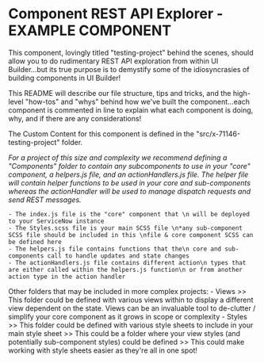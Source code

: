 Component REST API Explorer - EXAMPLE COMPONENT 
===============================================
This component, lovingly titled "testing-project" behind the scenes, should allow you to do rudimentary REST API exploration from within UI Builder...but its true purpose is to demystify some of the idiosyncrasies of building components in UI Builder! 

This README will describe our file structure, tips and tricks, and the high-level "how-tos" and "whys" behind how we've built the component...each component is commented in line to explain what each component is doing, why, and if there are any considerations!

The Custom Content for this component is defined in the "src/x-71146-testing-project" folder.

*For a project of this size and complexity we recommend defining a "Components" folder to contain any subcomponents to use in your "core" component, a helpers.js file, and an actionHandlers.js file. The helper file will contain helper functions to be used in your core and sub-components whereas the actionHandler will be used to manage dispatch requests and send REST messages.*

    - The index.js file is the "core" component that \n will be deployed to your ServiceNow instance
    - The Styles.scss file is your main SCSS file \n*any sub-component SCSS file should be included in this \nfile & core component SCSS can be defined here
    - The helpers.js file contains functions that the\n core and sub-components call to handle updates and state changes
    - The actionHandlers.js file contains different action\n types that are either called within the helpers.js function\n or from another action type in the action handler

Other folders that may be included in more complex projects:
    - Views >> This folder could be defined with various views within to display a different view dependent on the state. Views can be an invaluable tool to de-clutter / simplify your core component as it grows in scope or complexity
    - Styles >> This folder could be defined with various style sheets to include in your main style sheet >> This could be a folder where your view styles (and potentially sub-component styles) could be defined >> This could make working with style sheets easier as they're all in one spot!
